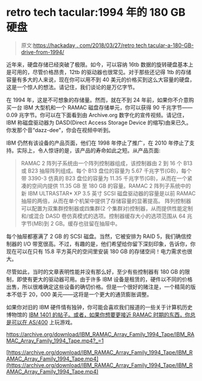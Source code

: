 # retro tech tacular:1994 年的 180 GB 硬盘

> 原文:[https://hackaday . com/2018/03/27/retro tech tacular-a-180-GB-drive-from-1994/](https://hackaday.com/2018/03/27/retrotechtacular-a-180-gb-drive-from-1994/)

近年来，硬盘存储已经突破了极限。如今，可以容纳 16tb 数据的旋转硬盘基本上是可用的，尽管价格昂贵，12tb 的驱动器也很常见。对于那些还记得 1tb 的存储容量有多大的人来说，现在你可以用不到 40 美元的价格买到这么大容量的硬盘，这是一个惊人的想法。请记住，我们谈论的是万亿字节。

在 1994 年，这是不可想象的存储量。然而，就在不到 24 年前，如果你不介意购买一台 IBM 大型机和一个 RAMAC 磁盘存储单元，你可以获得 90 千兆字节——0.09 兆字节。你可以在下面看到由 Archive.org 数字化的宣传视频。请记住，IBM 称磁盘驱动器为 DASD(Direct Access Storage Device 的缩写)由来已久。你发那个音“dazz-dee”，你会在视频中听到。

IBM 仍然有该设备的产品页面，他们在 1998 年停止了推广，在 2010 年停止了支持。实际上，令人惊讶的是，该产品的寿命如此之短。从产品页面:

> RAMAC 2 阵列子系统由一个阵列控制器组成，该控制器由 2 到 16 个 B13 或 B23 抽屉阵列组成。每个 B13 盘位的容量为 5.67 千兆字节(GB)，每个带 3390-3 仿真的 B23 盘位的容量为 11.35 千兆字节(GB)，从而在一个紧凑的空间内提供 11.35 GB 至 180 GB 的容量。RAMAC 2 阵列子系统中的新 IBM ULTRASTAR* XP 3.5 英寸 SCSI 磁盘驱动器的容量是以前 RAMAC 抽屉的两倍，从而在单个机架中提供了存储容量的显著提高。
> 阵列控制器可以配置为双集群控制器或四集群(2 个集群对)控制器，从而提供性能定制和/或混合 DASD 卷仿真模式的选项。控制器缓存大小的选项范围从 64 兆字节(MB)到 2 GB。缓存也驻留在抽屉中。

每个抽屉都塞满了 2 GB 的 SCSI 磁盘。当然，它被安排为 RAID 5，我们确信控制器的 I/O 带宽很高。不过，有趣的是，他们希望给你留下深刻印象，告诉你，你现在可以在只有 15.8 平方英尺的空间里安装 180 GB 的存储空间！电力需求也很大。

尽管如此，当时的文章表明性能并没有那么好，至少有些控制器有 180 GB 的限制，即使有更大的驱动器可用。由于许多 IBM 设备是租赁的，硬件以不同的价格出售，所以很难确定这些设备的确切价格。但是一个很好的赌注是，一个精简的版本不低于 20，000 美元——这将是一个更大的通货膨胀调整。

如果你对旧的 IBM 硬件情有独钟，你可能会喜欢我们报道的一些关于计算机历史博物馆的 [IBM 1401 的帖子。或者，如果你想要更接近 RAMAC 时期的东西，你总是可以](https://hackaday.com/2018/02/11/ibm-1401-runs-fortran-ii-once-more/)[在 AS/400](https://hackaday.com/2017/07/12/game-like-it-is-1983/) 上玩游戏。

 <https://archive.org/download/IBM_RAMAC_Array_Family_1994_Tape/IBM_RAMAC_Array_Family_1994_Tape.mp4?_=1>

[https://archive.org/download/IBM_RAMAC_Array_Family_1994_Tape/IBM_RAMAC_Array_Family_1994_Tape.mp4](https://archive.org/download/IBM_RAMAC_Array_Family_1994_Tape/IBM_RAMAC_Array_Family_1994_Tape.mp4)